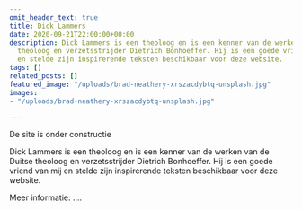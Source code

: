 ```yaml
---
omit_header_text: true
title: Dick Lammers
date: 2020-09-21T22:00:00+00:00
description: Dick Lammers is een theoloog en is een kenner van de werken van de Duitse
  theoloog en verzetsstrijder Dietrich Bonhoeffer. Hij is een goede vriend van mij
  en stelde zijn inspirerende teksten beschikbaar voor deze website.
tags: []
related_posts: []
featured_image: "/uploads/brad-neathery-xrszacdybtq-unsplash.jpg"
images:
- "/uploads/brad-neathery-xrszacdybtq-unsplash.jpg"

---
```

De site is onder constructie

Dick Lammers is een theoloog en is een kenner van de werken van de Duitse theoloog en verzetsstrijder Dietrich Bonhoeffer. Hij is een goede vriend van mij en stelde zijn inspirerende teksten beschikbaar voor deze website.

Meer informatie: ....